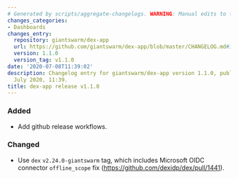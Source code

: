 ```yaml
---
# Generated by scripts/aggregate-changelogs. WARNING: Manual edits to this files will be overwritten.
changes_categories:
- Dashboards
changes_entry:
  repository: giantswarm/dex-app
  url: https://github.com/giantswarm/dex-app/blob/master/CHANGELOG.md#110---2020-07-08
  version: 1.1.0
  version_tag: v1.1.0
date: '2020-07-08T11:39:02'
description: Changelog entry for giantswarm/dex-app version 1.1.0, published on 08
  July 2020, 11:39.
title: dex-app release v1.1.0
---
```


### Added
- Add github release workflows.
### Changed
- Use `dex` `v2.24.0-giantswarm` tag, which includes Microsoft OIDC connector `offline_scope` fix (https://github.com/dexidp/dex/pull/1441).
